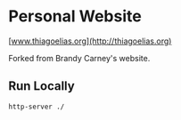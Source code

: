 # Personal Website
[www.thiagoelias.org](http://thiagoelias.org)

Forked from Brandy Carney's website.

## Run Locally
```
http-server ./
```
